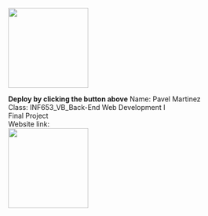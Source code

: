 [<img src="https://cdn.gomix.com/2bdfb3f8-05ef-4035-a06e-2043962a3a13%2Fremix-button.svg" width="163px" />](https://glitch.com/edit/#!/import/github/pavomartinez5/martinez_final)

**Deploy by clicking the button above**
Name: Pavel Martinez <br>
Class: INF653_VB_Back-End Web Development I <br>
Final Project <br>
Website link:<br>
[<img src="https://cdn.gomix.com/2bdfb3f8-05ef-4035-a06e-2043962a3a13%2Fremix-button.svg" width="163px" />](https://foul-breezy-jar.glitch.me)



